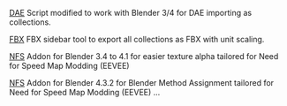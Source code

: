 [DAE](/DAE/io_batch_import_dae_collection_release.py) Script modified to work with Blender 3/4 for DAE importing as collections.

[FBX](/FBX/io_batch_export_FBX_collection.py) FBX sidebar tool to export all collections as FBX with unit scaling.

[NFS](/NFS%20HELPER/NFS%20HELPER1.1.py) Addon for Blender 3.4 to 4.1 for easier texture alpha tailored for Need for Speed Map Modding (EEVEE)

[NFS](/NFS%20HELPER/NFS%20HELPER1.2.py) Addon for Blender 4.3.2 for Blender Method Assignment tailored for Need for Speed Map Modding (EEVEE)
... 
